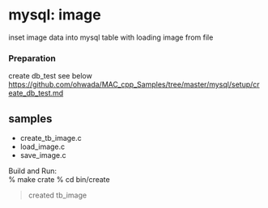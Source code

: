 mysql: image
===============

inset image data into mysql table
with loading image from file

### Preparation  
create db_test
see below  
https://github.com/ohwada/MAC_cpp_Samples/tree/master/mysql/setup/create_db_test.md  


## samples
- create_tb_image.c
- load_image.c
- save_image.c


Build and Run:  
% make crate
% cd bin/create 
> created tb_image

